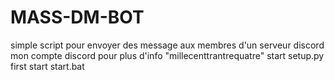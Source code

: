 # MASS-DM-BOT
simple script pour envoyer des message aux membres d'un serveur discord
mon compte discord pour plus d'info "millecenttrantrequatre"
start setup.py first
start start.bat
